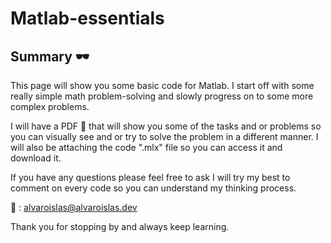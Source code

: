 # Matlab-essentials 

## Summary :dark_sunglasses:
This page will show you some basic code for Matlab. I start off with some really simple math problem-solving and slowly progress on to some more complex problems. 

I will have a PDF :scroll: that will show you some of the tasks and or problems so you can visually see and or try to solve the problem in a different manner. I will also be 
attaching the code ".mlx" file so you can access it and download it. 

If you have any questions please feel free to ask I will try my best to comment on every code so you can understand my thinking process. 

:email: : alvaroislas@alvaroislas.dev

Thank you for stopping by and always keep learning. 

